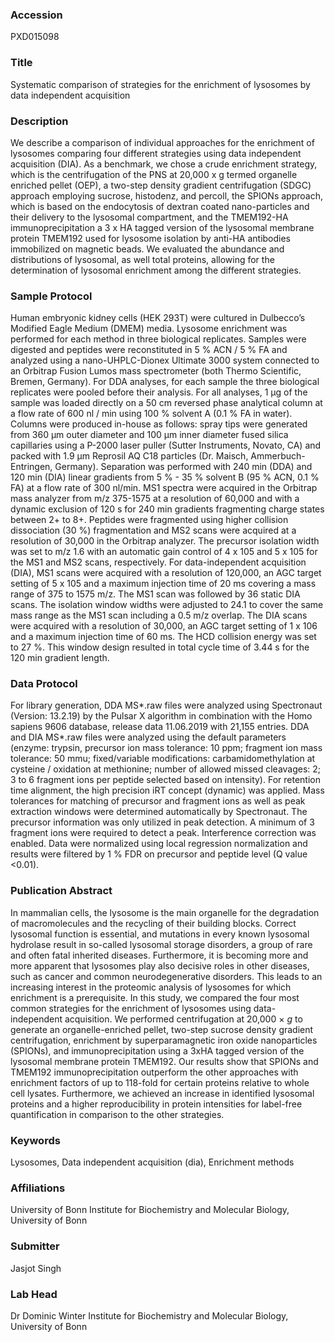 ### Accession
PXD015098

### Title
Systematic comparison of strategies for the enrichment of lysosomes by data independent acquisition

### Description
We describe a comparison of individual approaches for the enrichment of lysosomes comparing four different strategies using data independent acquisition (DIA). As a benchmark, we chose a crude enrichment strategy, which is the centrifugation of the PNS at 20,000 x g termed organelle enriched pellet (OEP), a two-step density gradient centrifugation (SDGC) approach employing sucrose, histodenz, and percoll, the SPIONs approach, which is based on the endocytosis of dextran coated nano-particles and their delivery to the lysosomal compartment, and the TMEM192-HA immunoprecipitation a 3 x HA tagged version of the lysosomal membrane protein TMEM192 used for lysosome isolation by anti-HA antibodies immobilized on magnetic beads. We evaluated the abundance and distributions of lysosomal, as well total proteins, allowing for the determination of lysosomal enrichment among the different strategies.

### Sample Protocol
Human embryonic kidney cells (HEK 293T) were cultured in Dulbecco’s Modified Eagle Medium (DMEM) media. Lysosome enrichment was performed for each method in three biological replicates. Samples were digested and peptides were reconstituted in 5 % ACN / 5 % FA and analyzed using a nano-UHPLC-Dionex Ultimate 3000 system connected to an Orbitrap Fusion Lumos mass spectrometer (both Thermo Scientific, Bremen, Germany). For DDA analyses, for each sample the three biological replicates were pooled before their analysis. For all analyses, 1 µg of the sample was loaded directly on a 50 cm reversed phase analytical column at a flow rate of 600 nl / min using 100 % solvent A (0.1 % FA in water). Columns were produced in-house as follows: spray tips were generated from 360 μm outer diameter and 100 μm inner diameter fused silica capillaries using a P-2000 laser puller (Sutter Instruments, Novato, CA) and packed with 1.9 μm Reprosil AQ C18 particles (Dr. Maisch, Ammerbuch-Entringen, Germany). Separation was performed with 240 min (DDA) and 120 min (DIA) linear gradients from 5 % - 35 % solvent B (95 % ACN, 0.1 % FA) at a flow rate of 300 nl/min. MS1 spectra were acquired in the Orbitrap mass analyzer from m/z 375-1575 at a resolution of 60,000 and with a dynamic exclusion of 120 s for 240 min gradients fragmenting charge states between 2+ to 8+. Peptides were fragmented using higher collision dissociation (30 %) fragmentation and MS2 scans were acquired at a resolution of 30,000 in the Orbitrap analyzer. The precursor isolation width was set to m/z 1.6 with an automatic gain control of 4 x 105 and 5 x 105 for the MS1 and MS2 scans, respectively. For data-independent acquisition (DIA), MS1 scans were acquired with a resolution of 120,000, an AGC target setting of 5 x 105 and a maximum injection time of 20 ms covering a mass range of 375 to 1575 m/z. The MS1 scan was followed by 36 static DIA scans. The isolation window widths were adjusted to 24.1 to cover the same mass range as the MS1 scan including a 0.5 m/z overlap. The DIA scans were acquired with a resolution of 30,000, an AGC target setting of 1 x 106 and a maximum injection time of 60 ms. The HCD collision energy was set to 27 %. This window design resulted in total cycle time of 3.44 s for the 120 min gradient length.

### Data Protocol
For library generation, DDA MS*.raw files were analyzed using Spectronaut (Version: 13.2.19) by the Pulsar X algorithm in combination with the Homo sapiens 9606 database, release data 11.06.2019 with 21,155 entries. DDA and DIA MS*.raw files were analyzed using the default parameters (enzyme: trypsin, precursor ion mass tolerance: 10 ppm; fragment ion mass tolerance: 50 mmu; fixed/variable modifications: carbamidomethylation at cysteine / oxidation at methionine; number of allowed missed cleavages: 2; 3 to 6 fragment ions per peptide selected based on intensity). For retention time alignment, the high precision iRT concept (dynamic) was applied. Mass tolerances for matching of precursor and fragment ions as well as peak extraction windows were determined automatically by Spectronaut. The precursor information was only utilized in peak detection. A minimum of 3 fragment ions were required to detect a peak. Interference correction was enabled. Data were normalized using local regression normalization and results were filtered by 1 % FDR on precursor and peptide level (Q value <0.01).

### Publication Abstract
In mammalian cells, the lysosome is the main organelle for the degradation of macromolecules and the recycling of their building blocks. Correct lysosomal function is essential, and mutations in every known lysosomal hydrolase result in so-called lysosomal storage disorders, a group of rare and often fatal inherited diseases. Furthermore, it is becoming more and more apparent that lysosomes play also decisive roles in other diseases, such as cancer and common neurodegenerative disorders. This leads to an increasing interest in the proteomic analysis of lysosomes for which enrichment is a prerequisite. In this study, we compared the four most common strategies for the enrichment of lysosomes using data-independent acquisition. We performed centrifugation at 20,000 &#xd7; <i>g</i> to generate an organelle-enriched pellet, two-step sucrose density gradient centrifugation, enrichment by superparamagnetic iron oxide nanoparticles (SPIONs), and immunoprecipitation using a 3xHA tagged version of the lysosomal membrane protein TMEM192. Our results show that SPIONs and TMEM192 immunoprecipitation outperform the other approaches with enrichment factors of up to 118-fold for certain proteins relative to whole cell lysates. Furthermore, we achieved an increase in identified lysosomal proteins and a higher reproducibility in protein intensities for label-free quantification in comparison to the other strategies.

### Keywords
Lysosomes, Data independent acquisition (dia), Enrichment methods

### Affiliations
University of Bonn
Institute for Biochemistry and Molecular Biology, University of Bonn

### Submitter
Jasjot Singh

### Lab Head
Dr Dominic Winter
Institute for Biochemistry and Molecular Biology, University of Bonn


